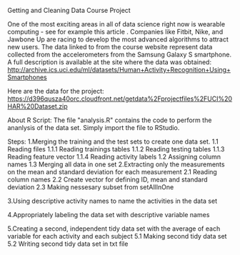 Getting and Cleaning Data Course Project

One of the most exciting areas in all of data science right now is wearable computing - see for example this article .
Companies like Fitbit, Nike, and Jawbone Up are racing to develop the most advanced algorithms to attract new users.
The data linked to from the course website represent data collected from the accelerometers from the Samsung Galaxy S smartphone.
A full description is available at the site where the data was obtained:
http://archive.ics.uci.edu/ml/datasets/Human+Activity+Recognition+Using+Smartphones

Here are the data for the project:
https://d396qusza40orc.cloudfront.net/getdata%2Fprojectfiles%2FUCI%20HAR%20Dataset.zip

About R Script:
  The file "analysis.R" contains the code to perform the ananlysis of the data set. Simply import the file
  to RStudio.
  
  Steps:
  1.Merging the training and the test sets to create one data set.
1.1 Reading files
1.1.1 Reading trainings tables
1.1.2 Reading testing tables
1.1.3 Reading feature vector
1.1.4 Reading activity labels
1.2 Assigning column names
1.3 Merging all data in one set
 2.Extracting only the measurements on the mean and standard deviation for each measurement
2.1 Reading column names
2.2 Create vector for defining ID, mean and standard deviation
2.3 Making nessesary subset from setAllInOne

  3.Using descriptive activity names to name the activities in the data set
  
  4.Appropriately labeling the data set with descriptive variable names
  
  5.Creating a second, independent tidy data set with the average of each variable for each activity and each subject
5.1 Making second tidy data set
5.2 Writing second tidy data set in txt file
